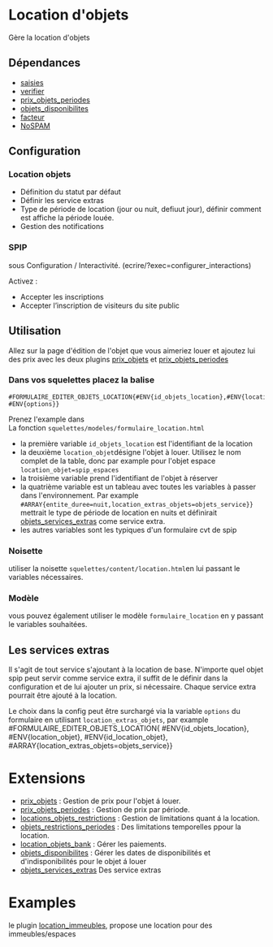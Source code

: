 # Location d'objets

Gère la location d'objets

## Dépendances
- [saisies](https://plugins.spip.net/saisies.html)
- [verifier](https://plugins.spip.net/verifier.html)
- [prix_objets_periodes](https://github.com/abelass/prix_objets_periodes)
- [objets_disponibilites](https://github.com/abelass/objets_disponibilites)
- [facteur](https://plugins.spip.net/facteur.html)
- [NoSPAM](https://contrib.spip.net/NoSPAM)


## Configuration

### Location objets

- Définition du statut par défaut
- Définir les service extras
- Type de période de location (jour ou nuit, defiuut jour), définir comment est affiche la période louée.
- Gestion des notifications


### SPIP
sous Configuration / Interactivité. (ecrire/?exec=configurer_interactions)

Activez :
- Accepter les inscriptions
- Accepter l’inscription de visiteurs du site public

## Utilisation
Allez sur la page d'édition de l'objet que vous aimeriez louer et ajoutez lui des prix avec les deux plugins
[prix_objets](https://plugins.spip.net/prix_objets.html) et [prix_objets_periodes](https://github.com/abelass/prix_objets_periodes)

### Dans vos squelettes placez la balise
	#FORMULAIRE_EDITER_OBJETS_LOCATION{#ENV{id_objets_location},#ENV{location_objet},#ENV{id_location_objet}, #ENV{options}}

Prenez l'example dans La fonction `squelettes/modeles/formulaire_location.html`

- la première variable `id_objets_location` est l'identifiant de la location
- la deuxième `location_objet`désigne l'objet à louer. Utilisez le nom complet de
	la table, donc par example pour l'objet espace `location_objet=spip_espaces`
- la troisième variable prend l'identifiant de l'objet à réserver
- la quatrième variable est un tableau avec toutes les variables à passer dans l'environnement.
 Par example `#ARRAY{entite_duree=nuit,location_extras_objets=objets_service}}` mettrait le type de période de location en nuits et définirait [objets_services_extras](https://github.com/abelass/objets_services_extras) come service extra.
- les autres variables sont les typiques d'un formulaire cvt de spip

### Noisette
utiliser la noisette `squelettes/content/location.html`en lui passant le variables
nécessaires.

### Modèle
vous pouvez également utiliser le modèle `formulaire_location` en y passant le variables
souhaitées.


## Les services extras
Il s'agit de tout service s'ajoutant à la location de base. N'importe quel objet spip
peut servir comme service extra, il suffit de le définir dans la configuration et de
lui ajouter un prix, si nécessaire. Chaque service extra pourrait être ajouté à la location.

Le choix dans la config peut être surchargé via
la variable `options` du formulaire en utilisant `location_extras_objets`, par example
	#FORMULAIRE_EDITER_OBJETS_LOCATION{
		#ENV{id_objets_location},
		#ENV{location_objet},
		#ENV{id_location_objet},
		#ARRAY{location_extras_objets=objets_service}}



# Extensions
- [prix_objets](https://plugins.spip.net/prix_objets.html) : Gestion de prix pour l'objet á louer.
- [prix_objets_periodes](https://github.com/abelass/prix_objets_periodes) : Gestion de prix par période.
- [locations_objets_restrictions](https://github.com/abelass/locations_objets_restrictions) : Gestion de limitations quant á la location.
- [objets_restrictions_periodes](https://github.com/abelass/objets_restrictions_periodes) : Des limitations temporelles ppour la location.
- [location_objets_bank](https://github.com/abelass/location_objets_bank) : Gérer les paiements.
- [objets_disponibilites](https://github.com/abelass/objets_disponibilites) : Gérer les dates de disponibilités et d'indisponibilités pour le objet á louer
- [objets_services_extras](https://github.com/abelass/objets_services_extras) Des service extras

# Examples
le plugin [location_immeubles](https://github.com/abelass/location_immeubles), propose
une location pour des immeubles/espaces






